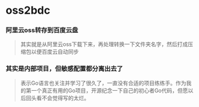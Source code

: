 # oss2bdc
### 阿里云oss转存到百度云盘
> 其实就是从阿里云oss下载下来，再处理转换一下文件夹名字，然后打成压缩包以便百度云自动同步

### 其实是内部项目，但敏感配置都分离出去了
> 表示Go语言也关注并学习了很久了，一直没有合适的项目练练手。作为我的第一个真正有用的Go项目，开源纪念一下自己的初心者Go代码，但愿以后回头看不会觉得写的太烂。
